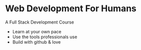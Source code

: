 # Web Development For Humans

A Full Stack Development Course
* Learn at your own pace
* Use the tools professionals use
* Build with github & love
